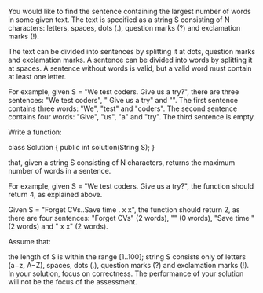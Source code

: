 You would like to find the sentence containing the largest number of words in some given text. The text is specified as a string S consisting of N characters: letters, spaces, dots (.), question marks (?) and exclamation marks (!).

The text can be divided into sentences by splitting it at dots, question marks and exclamation marks. A sentence can be divided into words by splitting it at spaces. A sentence without words is valid, but a valid word must contain at least one letter.

For example, given S = "We test coders. Give us a try?", there are three sentences: "We test coders", " Give us a try" and "". The first sentence contains three words: "We", "test" and "coders". The second sentence contains four words: "Give", "us", "a" and "try". The third sentence is empty.

Write a function:

class Solution { public int solution(String S); }

that, given a string S consisting of N characters, returns the maximum number of words in a sentence.

For example, given S = "We test coders. Give us a try?", the function should return 4, as explained above.

Given S = "Forget  CVs..Save time . x x", the function should return 2, as there are four sentences: "Forget  CVs" (2 words), "" (0 words), "Save time " (2 words) and " x x" (2 words).

Assume that:

the length of S is within the range [1..100];
string S consists only of letters (a−z, A−Z), spaces, dots (.), question marks (?) and exclamation marks (!).
In your solution, focus on correctness. The performance of your solution will not be the focus of the assessment.